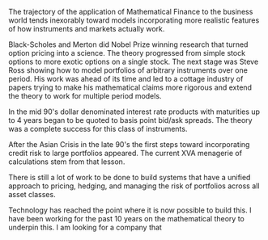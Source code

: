 The trajectory of the application of Mathematical Finance to the business
world tends inexorably toward models incorporating more realistic features
of how instruments and markets actually work.

Black-Scholes and Merton did Nobel Prize winning research that turned
option pricing into a science.  The theory progressed from simple stock
options to more exotic options on a single stock. The next stage was
Steve Ross showing how to model portfolios of arbitrary instruments
over one period.  His work was ahead of its time and led to a cottage
industry of papers trying to make his mathematical claims more rigorous
and extend the theory to work for multiple period models.

In the mid 90's dollar denominated interest rate products with
maturities up to 4 years began to be quoted to basis point bid/ask
spreads. The theory was a complete success for this class of
instruments.

After the Asian Crisis in the late 90's the first steps toward
incorporating credit risk to large portfolios appeared. The current XVA
menagerie of calculations stem from that lesson.

There is still a lot of work to be done to build systems that have a
unified approach to pricing, hedging, and managing the risk of portfolios
across all asset classes. 

Technology has reached the point where it is now possible to build this.
I have been working for the past 10 years on the mathematical
theory to underpin this. I am looking for a company that
